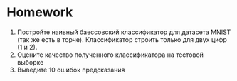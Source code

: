 # Homework

1. Постройте наивный баессовский классификатор для датасета MNIST (так же есть в торче). Классификатор строить только для двух цифр (1 и 2).
2. Оцените качество полученного классификатора на тестовой выборке
3. Выведите 10 ошибок предсказания
